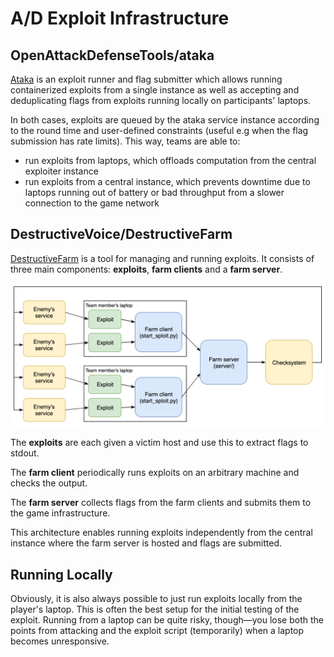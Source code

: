 # A/D Exploit Infrastructure

## OpenAttackDefenseTools/ataka

[Ataka](https://github.com/OpenAttackDefenseTools/ataka.git) is an
exploit runner and flag submitter which allows running containerized
exploits from a single instance as well as accepting and deduplicating
flags from exploits running locally on participants' laptops.

In both cases, exploits are queued by the ataka service instance according
to the round time and user-defined constraints (useful e.g when the flag
submission has rate limits). This way, teams are able to:

- run exploits from laptops, which offloads computation
  from the central exploiter instance
- run exploits from a central instance, which prevents downtime
  due to laptops running out of battery or bad throughput from a slower
  connection to the game network

## DestructiveVoice/DestructiveFarm

[DestructiveFarm](https://github.com/DestructiveVoice/DestructiveFarm)
is a tool for managing and running exploits. It consists of three main components: **exploits**, **farm clients**
and a **farm server**.

![](diagram_en.png)

The **exploits** are each given a victim host and use this to extract flags to stdout.

The **farm client** periodically runs exploits on an arbitrary machine
and checks the output.

The **farm server** collects flags from the farm clients and submits them to
the game infrastructure.

This architecture enables running exploits independently from the central
instance where the farm server is hosted and flags are submitted.

## Running Locally

Obviously, it is also always possible to just run exploits locally from
the player's laptop. This is often the best setup for the initial testing
of the exploit. Running from a laptop can be quite risky, though—you lose
both the points from attacking and the exploit script (temporarily) when a
laptop becomes unresponsive.
